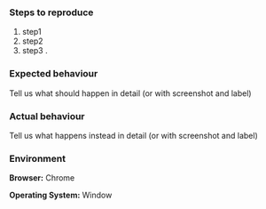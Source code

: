 ### Steps to reproduce
1. step1
2. step2
3. step3
.
### Expected behaviour
Tell us what should happen in detail (or with screenshot and label)

### Actual behaviour
Tell us what happens instead in detail (or with screenshot and label)

### Environment

**Browser:** Chrome

**Operating System:** Window
